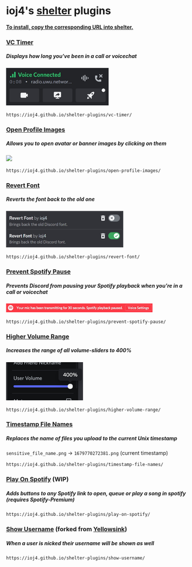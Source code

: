 # ioj4's [shelter](https://github.com/uwu/shelter) plugins

<b><u>To install, copy the corresponding URL into shelter.</u></b><br>

### [VC Timer](plugins/vc-timer/)
##### Displays how long you've been in a call or voicechat
<img src="static/vc-timer.jpg" width="280"></img>
```
https://ioj4.github.io/shelter-plugins/vc-timer/
```

### [Open Profile Images](plugins/open-profile-images/)
##### Allows you to open avatar or banner images by clicking on them
<img src="static/open-profile-images.gif" width="320"></img>
```
https://ioj4.github.io/shelter-plugins/open-profile-images/
```

### [Revert Font](plugins/revert-font/)
##### Reverts the font back to the old one
<img src="static/revert-font.jpg" width="320"></img>
```
https://ioj4.github.io/shelter-plugins/revert-font/
```

### [Prevent Spotify Pause](plugins/prevent-spotify-pause/)
##### Prevents Discord from pausing your Spotify playback when you're in a call or voicechat
<img src="static/prevent-spotify-pause.jpg" height="24"></img>
```
https://ioj4.github.io/shelter-plugins/prevent-spotify-pause/
```

### [Higher Volume Range](plugins/higher-volume-range/)
##### Increases the range of all volume-sliders to 400%
<img src="static/higher-volume-range.jpg" width="210"></img>
```
https://ioj4.github.io/shelter-plugins/higher-volume-range/
```

### [Timestamp File Names](plugins/timestamp-file-names/)
##### Replaces the name of files you upload to the current Unix timestamp
`sensitive_file_name.png` → `1679770272381.png` (current timestamp)
```
https://ioj4.github.io/shelter-plugins/timestamp-file-names/
```

### [Play On Spotify](plugins/play-on-spotify/) (WIP)
##### Adds buttons to any Spotify link to open, queue or play a song in spotify (requires Spotify-Premium)
```
https://ioj4.github.io/shelter-plugins/play-on-spotify/
```

### [Show Username](plugins/show-username/) (forked from [Yellowsink](https://github.com/yellowsink/shelter-plugins))
##### When a user is nicked their username will be shown as well
```
https://ioj4.github.io/shelter-plugins/show-username/
```
